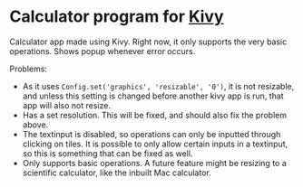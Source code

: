 # Calculator program for [Kivy](https://kivy.org)
Calculator app made using Kivy.
Right now, it only supports the very basic operations.
Shows popup whenever error occurs.

Problems:

 - As it uses `Config.set('graphics', 'resizable', '0')`, it is not resizable, and unless this setting is changed before another kivy app is run, that app will also not resize.
 - Has a set resolution. This will be fixed, and should also fix the problem above.
 - The textinput is disabled, so operations can only be inputted through clicking on tiles. It is possible to only allow certain inputs in a textinput, so this is something that can be fixed as well.
 - Only supports basic operations. A future feature might be resizing to a scientific calculator, like the inbuilt Mac calculator.
